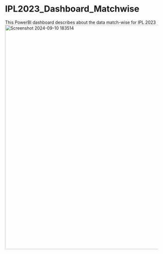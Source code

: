 # IPL2023_Dashboard_Matchwise
This PowerBI dashboard describes about the data match-wise for IPL 2023
<img width="742" alt="Screenshot 2024-09-10 183514" src="https://github.com/user-attachments/assets/61fd7dd0-a3df-4f7d-b74e-04b15008d622">
